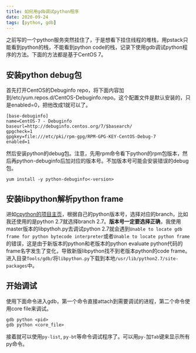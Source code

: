 ```yaml
---
title: 如何用gdb调试python程序
date: 2020-09-24
tags: [python, gdb]
---
```


之前写的一个python服务突然挂住了，于是想看下挂住线程的堆栈，用pstack只能看到python的栈，不能看到python code的栈，记录下使用gdb调试python程序的方法。下面的方法都是基于CentOS 7。

## 安装python debug包

首先打开CentOS的Debuginfo repo，将下面内容加到/etc/yum.repos.d/CentOS-Debuginfo.repo。这个配置文件是默认安装的，只是enabled=0，把他改成1就可以了。

```
[base-debuginfo]
name=CentOS-7 - Debuginfo
baseurl=http://debuginfo.centos.org/7/$basearch/
gpgcheck=1
gpgkey=file:///etc/pki/rpm-gpg/RPM-GPG-KEY-CentOS-Debug-7
enabled=1
```
然后安装python的debug包。注意，先用rpm命令看下python的rpm包版本，然后再python-debuginfo后加对应的版本号。不加版本号可能会安装错误的debug包。

```
yum install -y python-debuginfo<-version>
```

## 安装libpython解析python frame

进如[cpython的项目主页](https://github.com/python/cpython)，根据自己的python版本号，选择对应的branch，比如我还使用的是python 2.7就选择branch 2.7。**版本号一定要选择正确**，我使用master版本的libpythoh.py去调试python 2.7就会遇到`Unable to locate gdb frame for python bytecode interpreter`或者`Unable to locate python frame`的错误，这是由于新版本的python和老版本的python evaluate python代码的frame名字发生了变化，导致新版libpython找不到老版本python的code frame。进入目录`Tools/gdb/`将`libpython.py`下载到本地`/usr/lib/python2.7/site-packages`中。

## 开始调试

使用下面命令进入gdb，第一个命令直接attach到需要调试的进程，第二个命令使用core file来调试。

```
gdb python <pid>
gdb python <core_file>
```

接着就可以使用`py-list`, `py-bt`等命令调试程序了。可以用`py-`加`Tab`键来显示所有py命令。
